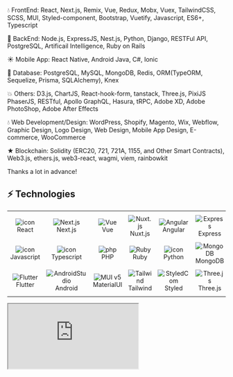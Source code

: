 💧 FrontEnd: React, Next.js, Remix, Vue, Redux, Mobx,  Vuex, TailwindCSS, SCSS, MUI, Styled-component, Bootstrap,  Vuetify, Javascript, ES6+, Typescript

🔸 BackEnd: Node.js, ExpressJS, Nest.js, Python, Django,  RESTFul API, PostgreSQL, Artificail Intelligence, Ruby on Rails

☀️ Mobile App: React Native, Android Java, C#, Ionic

🚀 Database: PostgreSQL, MySQL, MongoDB, Redis, ORM(TypeORM, Sequelize, Prisma, SQLAlchemy), Knex

💥 Others: D3.js, ChartJS, React-hook-form, tanstack, Three.js, PixiJS PhaserJS, RESTful, Apollo GraphQL, Hasura, tRPC, Adobe XD, Adobe PhotoShop, Adobe After Effects

💧 Web Development/Design: WordPress, Shopify, Magento, Wix, Webflow, Graphic Design, Logo Design, Web Design, Mobile App Design, E-commerce, WooCommerce

★ Blockchain: Solidity (ERC20, 721, 721A, 1155, and Other Smart Contracts), Web3.js, ethers.js, web3-react, wagmi, viem, rainbowkit

Thanks a lot in advance! 


## ⚡ Technologies

<table align="center">
  <tr>
    <td align="center" width="90">
      <img src="https://techstack-generator.vercel.app/react-icon.svg" alt="icon" width="55" height="55" />
      <br>React
    </td>
    <td align="center" width="90">
      <img src="https://skillicons.dev/icons?i=nextjs" width="45" height="45" alt="Next.js" />
      <br>Next.js
    </td>
    <td align="center" width="90">
      <img src="https://skillicons.dev/icons?i=vue" width="45" height="45" alt="Vue" />
      <br>Vue
    </td>
    <td align="center" width="90">
      <img src="https://skillicons.dev/icons?i=nuxtjs" width="45" height="45" alt="Nuxt.js" />
      <br>Nuxt.js
    </td>
    <td align="center" width="90">
      <img src="https://skillicons.dev/icons?i=angular" width="45" height="45" alt="Angular" />
      <br>Angular
    </td>
    <td align="center" width="90">
      <img src="https://skillicons.dev/icons?i=express" width="45" height="45" alt="Express" />
      <br>Express
    </td>
    <td align="center" width="90">
      <img src="https://skillicons.dev/icons?i=laravel" width="45" height="45" alt="Laravel" />
      <br>Laravel
    </td>
    <td align="center" width="90">
      <img src="https://skillicons.dev/icons?i=nest" width="45" height="45" alt="nest" />
      <br>Nest
    </td>
    <td align="center" width="90">
      <img src="https://techstack-generator.vercel.app/django-icon.svg" alt="icon" width="55" height="55" />
      <br>Django
    </td>
    <td align="center" width="90">
      <img src="https://github.com/devicons/devicon/blob/master/icons/phoenix/phoenix-original-wordmark.svg" title="Phoenix" alt="Phoenix " width="45" height="45"/>
      <br>Phoenix
    </td>
  </tr>
  <tr>
    <td align="center" width="90">
      <img src="https://techstack-generator.vercel.app/js-icon.svg" alt="icon" width="55" height="55" />
      <br>Javascript
    </td>
    <td align="center" width="90">
      <img src="https://techstack-generator.vercel.app/ts-icon.svg" alt="icon" width="55" height="55" />
      <br>Typescript
    </td>
    <td align="center" width="90">
      <img src="https://skillicons.dev/icons?i=php" width="45" height="45" alt="php" />
      <br>PHP
    </td>
    <td align="center" width="90">
      <img src="https://skillicons.dev/icons?i=ruby" width="45" height="45" alt="Ruby" />
      <br>Ruby
    </td>
    <td align="center" width="90">
      <img src="https://techstack-generator.vercel.app/python-icon.svg" alt="icon" width="55" height="55" />
      <br>Python
    </td>
    <td align="center" width="90">
      <img src="https://skillicons.dev/icons?i=mongodb" width="45" height="45" alt="MongoDB" />
      <br>MongoDB
    </td>
    <td align="center" width="90">
      <img src="https://techstack-generator.vercel.app/mysql-icon.svg" alt="icon" width="55" height="55" />
      <br>MySQL
    </td>
    <td align="center" width="90">
      <img src="https://skillicons.dev/icons?i=postgres" width="45" height="45" alt="PostgreSQL" />
      <br>PostgreSQL
    </td>
    <td align="center" width="90">
      <img src="https://skillicons.dev/icons?i=sqlite" width="45" height="45" alt="SQLite" />
      <br>SQLite
    </td>
    <td align="center" width="90">
      <img src="https://skillicons.dev/icons?i=supabase" width="45" height="45" alt="Supabase" />
      <br>Supabase
    </td>
  </tr>
  <tr>
    <td align="center" width="90">
      <img src="https://skillicons.dev/icons?i=flutter" width="45" height="45" alt="Flutter" />
      <br>Flutter
    </td>
    <td align="center" width="90">
      <img src="https://skillicons.dev/icons?i=androidstudio" width="45" height="45" alt="AndroidStudio" />
      <br>Android
    </td>
    <td align="center" width="90">
      <img src="https://skillicons.dev/icons?i=materialui" width="45" height="45" alt="MUI v5" />
      <br>MaterialUI
    </td>
    <td align="center" width="90">
      <img src="https://skillicons.dev/icons?i=tailwind" width="45" height="45" alt="Tailwind" />
      <br>Tailwind
    </td>
    <td align="center" width="90">
      <img src="https://skillicons.dev/icons?i=styledcomponents" width="45" height="45" alt="StyledCom" />
      <br>Styled
    </td>
    <td align="center" width="90">
      <img src="https://skillicons.dev/icons?i=threejs" width="45" height="45" alt="Three.js" />
      <br>Three.js
    </td>
    <td align="center" width="90">
      <img src="https://github.com/kroim/profile/blob/master/icons/icon_nft.png?raw=true" height="45" >
      <br>NFT
    </td>
    <td align="center" width="90">
      <img src="https://github.com/kroim/profile/blob/master/icons/icon_defi.png?raw=true" height="45" >
      <br>DeFi
    </td>
    <td align="center" width="90">
      <img src="https://skillicons.dev/icons?i=solidity" width="45" height="45" alt="Solidity" />
      <br>Solidity
    </td>
    <td align="center" width="90">
      <img src="https://skillicons.dev/icons?i=rust" width="45" height="45" alt="Rust" />
      <br>Rust
    </td>
  </tr>
</table>
</p>
<div>
  <iframe src='https://www.hackerrank.com/certificates/iframe/18ce28606590'/>
</div>



